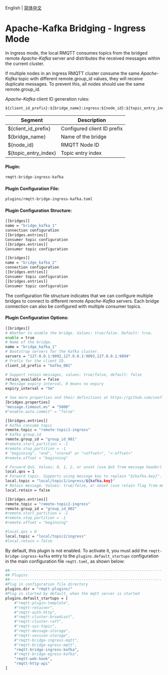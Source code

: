 English | [简体中文](../zh_CN/bridge-ingress-kafka.md)

# Apache-Kafka Bridging - Ingress Mode

In ingress mode, the local RMQTT consumes topics from the bridged remote *Apache-Kafka* server and distributes the received 
messages within the current cluster.

If multiple nodes in an ingress RMQTT cluster consume the same *Apache-Kafka* topic with different remote.group_id values, 
they will receive duplicate messages. To prevent this, all nodes should use the same remote.group_id.


*Apache-Kafka* client ID generation rules:
```
${client_id_prefix}:${bridge_name}:ingress:${node_id}:${topic_entry_index}
```
| Segment                   | Description                          |
|----------------------|-----------------------------|
| ${client_id_prefix}  | Configured client ID prefix |
| ${bridge_name}       | Name of the bridge          |
| ${node_id}           | RMQTT Node ID                      |
| ${topic_entry_index} | Topic entry index                       |

#### Plugin:

```bash
rmqtt-bridge-ingress-kafka
```

#### Plugin Configuration File:

```bash
plugins/rmqtt-bridge-ingress-kafka.toml
```

#### Plugin Configuration Structure:
```bash
[[bridges]]
name = "bridge_kafka_1"
connection configuration
[[bridges.entries]]
Consumer topic configuration
[[bridges.entries]]
Consumer topic configuration

[[bridges]]
name = "bridge_kafka_2"
connection configuration
[[bridges.entries]]
Consumer topic configuration
[[bridges.entries]]
Consumer topic configuration
```
The configuration file structure indicates that we can configure multiple bridges to connect to different remote 
*Apache-Kafka* servers. Each bridge connection can also be configured with multiple consumer topics.

#### Plugin Configuration Options:
```bash
[[bridges]]
# Whether to enable the bridge. Values: true/false. Default: true.
enable = true
# Name of the bridge.
name = "bridge_kafka_1"
# Bootstrap servers for the Kafka cluster.
servers = "127.0.0.1:9092,127.0.0.1:9093,127.0.0.1:9094"
# Prefix for the client ID.
client_id_prefix = "kafka_001"

# Support retain messages, values: true/false, default: false
retain_available = false
# Message expiry interval, 0 means no expiry
expiry_interval = "5m"

# See more properties and their definitions at https://github.com/confluentinc/librdkafka/blob/master/CONFIGURATION.md
[bridges.properties]
"message.timeout.ms" = "5000"
#"enable.auto.commit" = "false"

[[bridges.entries]]
# Kafka consume topic
remote.topic = "remote-topic1-ingress"
# Kafka group.id
remote.group_id = "group_id_001"
#remote.start_partition = -1
#remote.stop_partition = -1
# "beginning", "end", "stored" or "<offset>", "<-offset>"
#remote.offset = "beginning"

# Forward QoS. Values: 0, 1, 2, or unset (use QoS from message header).
local.qos = 1
# Forward topic. Supports using message key to replace "${kafka.key}".
local.topic = "local/topic1/ingress/${kafka.key}"
# Retain message. Values: true/false, or unset (use retain flag from message header).
local.retain = false

[[bridges.entries]]
remote.topic = "remote-topic2-ingress"
remote.group_id = "group_id_002"
#remote.start_partition = -1
#remote.stop_partition = -1
#remote.offset = "beginning"

#local.qos = 0
local.topic = "local/topic2/ingress"
#local.retain = false
```

By default, this plugin is not enabled. To activate it, you must add the `rmqtt-bridge-ingress-kafka` entry to the
`plugins.default_startups` configuration in the main configuration file `rmqtt.toml`, as shown below:
```bash
##--------------------------------------------------------------------
## Plugins
##--------------------------------------------------------------------
#Plug in configuration file directory
plugins.dir = "rmqtt-plugins/"
#Plug in started by default, when the mqtt server is started
plugins.default_startups = [
    #"rmqtt-plugin-template",
    #"rmqtt-retainer",
    #"rmqtt-auth-http",
    #"rmqtt-cluster-broadcast",
    #"rmqtt-cluster-raft",
    #"rmqtt-sys-topic",
    #"rmqtt-message-storage",
    #"rmqtt-session-storage",
    #"rmqtt-bridge-ingress-mqtt",
    #"rmqtt-bridge-egress-mqtt",
    "rmqtt-bridge-ingress-kafka",
    #"rmqtt-bridge-egress-kafka",
    "rmqtt-web-hook",
    "rmqtt-http-api"
]
```